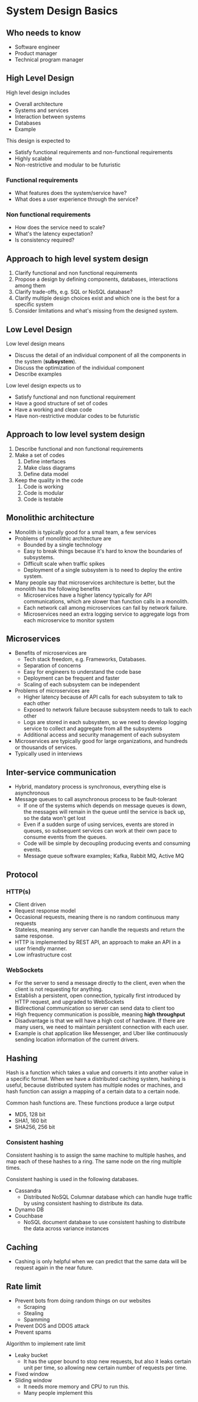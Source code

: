 # System Design Basics

## Who needs to know

- Software engineer
- Product manager
- Technical program manager

## High Level Design

High level design includes

- Overall architecture
- Systems and services
- Interaction between systems
- Databases
- Example

This design is expected to

- Satisfy functional requirements and non-functional requirements
- Highly scalable
- Non-restrictive and modular to be futuristic

### Functional requirements

- What features does the system/service have?
- What does a user experience through the service?

### Non functional requirements

- How does the service need to scale?
- What's the latency expectation?
- Is consistency required?

## Approach to high level system design

1. Clarify functional and non functional requirements
2. Propose a design by defining components, databases, interactions among them
3. Clarify trade-offs, e.g. SQL or NoSQL database?
4. Clarify multiple design choices exist and which one is the best for a specific system
5. Consider limitations and what's missing from the designed system.

## Low Level Design

Low level design means

- Discuss the detail of an individual component of all the components in the system (**subsystem**). 
- Discuss the optimization of the individual component
- Describe examples

Low level design expects us to

- Satisfy functional and non functional requirement
- Have a good structure of set of codes
- Have a working and clean code
- Have non-restrictive modular codes to be futuristic

## Approach to low level system design

1. Describe functional and non functional requirements
2. Make a set of codes
   1. Define interfaces
   2. Make class diagrams
   3. Define data model
3. Keep the quality in the code
   1. Code is working
   2. Code is modular
   3. Code is testable

## Monolithic architecture

- Monolith is typically good for a small team, a few services
- Problems of monolithic architecture are
  - Bounded by a single technology
  - Easy to break things because it's hard to know the boundaries of subsystems.
  - Difficult scale when traffic spikes
  - Deployment of a single subsystem is to need to deploy the entire system.
- Many people say that microservices architecture is better, but the monolith has the following benefits
  - Microservices have a higher latency typically for API communications, which are slower than function calls in a 
    monolith.
  - Each network call among microservices can fail by network failure.
  - Microservices need an extra logging service to aggregate logs from each microservice to monitor system

## Microservices

- Benefits of microservices are
  - Tech stack freedom, e.g. Frameworks, Databases.
  - Separation of concerns
  - Easy for engineers to understand the code base
  - Deployment can be frequent and faster
  - Scaling of each subsystem can be independent
- Problems of microservices are
  - Higher latency because of API calls for each subsystem to talk to each other
  - Exposed to network failure because subsystem needs to talk to each other
  - Logs are stored in each subsystem, so we need to develop logging service to collect and aggregate from all the subsystems
  - Additional access and security management of each subsystem
- Microservices are typically good for large organizations, and hundreds or thousands of services.
- Typically used in interviews

## Inter-service communication

- Hybrid, mandatory process is synchronous, everything else is asynchronous
- Message queues to call asynchronous process to be fault-tolerant
  - If one of the systems which depends on message queues is down, the messages will remain in the queue until the
    service is back up, so the data won't get lost
  - Even if a sudden surge of using services, events are stored in queues, so subsequent services can work at their
    own pace to consume events from the queues.
  - Code will be simple by decoupling producing events and consuming events.
  - Message queue software examples; Kafka, Rabbit MQ, Active MQ

## Protocol

### HTTP(s)

- Client driven
- Request response model
- Occasional requests, meaning there is no random continuous many requests
- Stateless, meaning any server can handle the requests and return the same response.
- HTTP is implemented by REST API, an approach to make an API in a user friendly manner.
- Low infrastructure cost

### WebSockets

- For the server to send a message directly to the client, even when the client is not requesting for anything.
- Establish a persistent, open connection, typically first introduced by HTTP request, and upgraded to WebSockets
- Bidirectional communication so server can send data to client too
- High frequency communication is possible, meaning **high throughput**
- Disadvantage is that we will have a high cost of hardware. If there are many users, we need to maintain persistent 
  connection with each user.
- Example is chat application like Messenger, and Uber like continuously sending location information of the current 
  drivers.

## Hashing

Hash is a function which takes a value and converts it into another value in a specific format. When we have a 
distributed caching system, hashing is useful, because distributed system has multiple nodes or machines, and hash 
function can assign a mapping of a certain data to a certain node.

Common hash functions are. These functions produce a large output

- MD5, 128 bit
- SHA1, 160 bit
- SHA256, 256 bit

### Consistent hashing

Consistent hashing is to assign the same machine to multiple hashes, and map each of these hashes to a ring. The same 
node on the ring multiple times. 

Consistent hashing is used in the following databases.

- Cassandra
  - Distributed NoSQL Columnar database which can handle huge traffic by using consistent hashing to distribute its data.
- Dynamo DB
- Couchbase
  - NoSQL document database to use consistent hashing to distribute the data across variance instances

## Caching

- Cashing is only helpful when we can predict that the same data will be request again in the near future.

## Rate limit

- Prevent bots from doing random things on our websites
  - Scraping
  - Stealing
  - Spamming  
- Prevent DOS and DDOS attack
- Prevent spams

Algorithm to implement rate limit

- Leaky bucket
  - It has the upper bound to stop new requests, but also it leaks certain unit per time, so allowing new certain number
    of requests per time.
- Fixed window
- Sliding window
  - It needs more memory and CPU to run this.
  - Many people implement this